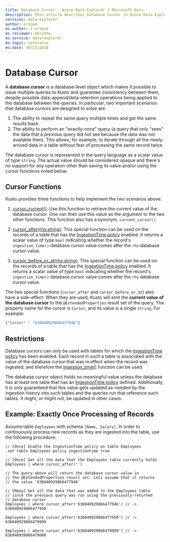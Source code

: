 ```yaml
---
title: Database Cursor - Azure Data Explorer | Microsoft Docs
description: This article describes Database Cursor in Azure Data Explorer.
services: data-explorer
author: orspod
ms.author: v-orspod
ms.reviewer: mblythe
ms.service: data-explorer
ms.topic: reference
ms.date: 10/23/2018
---
```

# Database Cursor

A **database cursor** is a database-level object which makes it possible to
issue multiple queries to Kusto and guarantee consistency between them, despite
possible data-append/data-retention operations being applied to the database
between the queries. In particular, two important scenarios that database cursors
are designed to solve are:

1. The ability to repeat the same query multiple times and get the same results back.
2. The ability to perform an "exactly-once" query (a query that only "sees" the
   data that a previous query did not see because the data was not available then).
   This allows, for example, to iterate through all the newly-arrived data in a table without
   fear of processing the same record twice.

The database cursor is represented in the query language as a scalar value of type
`string`. The actual value should be considered opaque and there's no support
for any operation other than saving its value and/or using the cursor functions
noted below.

## Cursor Functions

Kusto provides three functions to help implement the two scenarios above:

1. [cursor_current()](../query/cursorcurrent.md):
   Use this function to retrieve the current value of the database cursor.
   One can then use this value as the argument to the two other functions.
   This function also has a synonym, `current_cursor()`.

2. [cursor_after(rhs:string)](../query/cursorafterfunction.md):
   This special function can be used on the records of a table that has the
   [IngestionTime policy](ingestiontime-policy.md) enabled. It returns
   a scalar value of type `bool` indicating whether the record's `ingestion_time()`
   database cursor value comes after the `rhs` database cursor value.

3. [cursor_before_or_at(rhs:string)](../query/cursorbeforeoratfunction.md):
   This special function can be used on the records of a table that has the
   [IngestionTime policy](ingestiontime-policy.md) enabled. It returns
   a scalar value of type `bool` indicating whether the record's `ingestion_time()`
   database cursor value comes after the `rhs` database cursor value.

The two special functions (`cursor_after` and `cursor_before_or_at`) also have
a side-effect: When they are used, Kusto will emit the **current value of the database cursor**
to the `@ExtendedProperties` result set of the query. The property name for the
cursor is `Cursor`, and its value is a single `string`. For example:

```json
{"Cursor" : "636040929866477946"}
```

## Restrictions

Database cursors can only be used with tables for which the 
[IngestionTime policy](ingestiontime-policy.md)
has been enabled. Each record in such a table is associated with the
value of the database cursor that was in effect when the record was ingested,
and therefore the [ingestion_time()](../query/ingestiontimefunction.md)
function can be used.

The database cursor object holds no meaningful value unless the database has at least one
table that has an [IngestionTime policy](ingestiontime-policy.md) defined.
Additionally, it is only guaranteed that this value gets updated as-needed by the ingestion
history into such tables and the queries run that reference such tables. It might, or might
not, be updated in other cases.

## Example: Exactly Once Processing of Records

Assume table `Employees` with schema `[Name, Salary]`.
In order to continuously process new records as they are ingested into the table,
use the following procedure:

```kusto
// [Once] Enable the IngestionTime policy on table Employees
.set table Employees policy ingestiontime true

// [Once] Get all the data that the Employees table currently holds 
Employees | where cursor_after('')

// The query above will return the database cursor value in
// the @ExtendedProperties result set. Lets assume that it returns
// the value '636040929866477946'

// [Many] Get all the data that was added to the Employees table
// since the previous query was run using the previously-returned
// database cursor 
Employees | where cursor_after('636040929866477946') // -> 636040929866477950

Employees | where cursor_after('636040929866477950') // -> 636040929866479999

Employees | where cursor_after('636040929866479999') // -> 636040939866479000
```